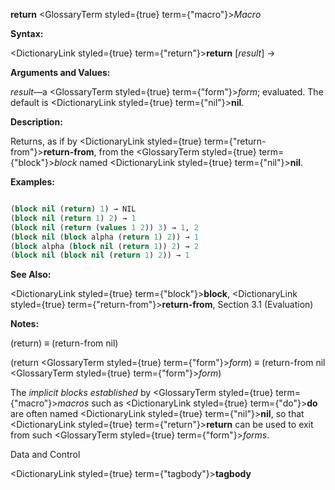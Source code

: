 **return** <GlossaryTerm styled={true} term={"macro"}><i>Macro</i></GlossaryTerm>

**Syntax:**

<DictionaryLink styled={true} term={"return"}><b>return</b></DictionaryLink> [*result*] →

**Arguments and Values:**

*result*—a <GlossaryTerm styled={true} term={"form"}><i>form</i></GlossaryTerm>; evaluated. The default is <DictionaryLink styled={true} term={"nil"}><b>nil</b></DictionaryLink>.

**Description:**

Returns, as if by <DictionaryLink styled={true} term={"return-from"}><b>return-from</b></DictionaryLink>, from the <GlossaryTerm styled={true} term={"block"}><i>block</i></GlossaryTerm> named <DictionaryLink styled={true} term={"nil"}><b>nil</b></DictionaryLink>.

**Examples:**

```lisp

(block nil (return) 1) → NIL 
(block nil (return 1) 2) → 1 
(block nil (return (values 1 2)) 3) → 1, 2 
(block nil (block alpha (return 1) 2)) → 1 
(block alpha (block nil (return 1)) 2) → 2 
(block nil (block nil (return 1) 2)) → 1 

```

**See Also:**

<DictionaryLink styled={true} term={"block"}><b>block</b></DictionaryLink>, <DictionaryLink styled={true} term={"return-from"}><b>return-from</b></DictionaryLink>, Section 3.1 (Evaluation)

**Notes:**

(return) *≡* (return-from nil)

(return <GlossaryTerm styled={true} term={"form"}><i>form</i></GlossaryTerm>) *≡* (return-from nil <GlossaryTerm styled={true} term={"form"}><i>form</i></GlossaryTerm>)

The *implicit blocks established* by <GlossaryTerm styled={true} term={"macro"}><i>macros</i></GlossaryTerm> such as <DictionaryLink styled={true} term={"do"}><b>do</b></DictionaryLink> are often named <DictionaryLink styled={true} term={"nil"}><b>nil</b></DictionaryLink>, so that <DictionaryLink styled={true} term={"return"}><b>return</b></DictionaryLink> can be used to exit from such <GlossaryTerm styled={true} term={"form"}><i>forms</i></GlossaryTerm>.

Data and Control

<DictionaryLink styled={true} term={"tagbody"}><b>tagbody</b></DictionaryLink>
